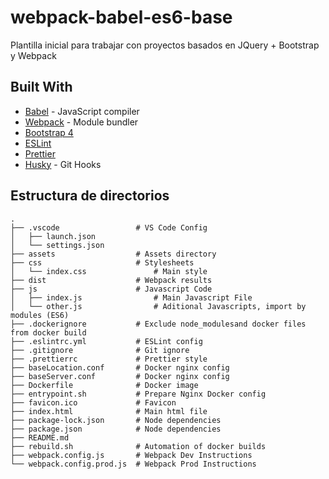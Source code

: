 # webpack-babel-es6-base

Plantilla inicial para trabajar con proyectos basados en JQuery + Bootstrap y Webpack

## Built With

- [Babel](https://babeljs.io/) - JavaScript compiler
- [Webpack](https://webpack.js.org/) - Module bundler
- [Bootstrap 4](http://getbootstrap.com/docs/4.0/getting-started/introduction/)
- [ESLint](https://eslint.org/)
- [Prettier](https://prettier.io/)
- [Husky](https://www.npmjs.com/package/husky) - Git Hooks


## Estructura de directorios

    .
    ├── .vscode                 # VS Code Config
    │   ├── launch.json
    │   └── settings.json
    ├── assets                  # Assets directory
    ├── css                     # Stylesheets
    │   └── index.css               # Main style
    ├── dist                    # Webpack results
    ├── js                      # Javascript Code
    │   ├── index.js                # Main Javascript File
    │   └── other.js                # Aditional Javascripts, import by modules (ES6)
    ├── .dockerignore           # Exclude node_modulesand docker files from docker build
    ├── .eslintrc.yml           # ESLint config
    ├── .gitignore              # Git ignore
    ├── .prettierrc             # Prettier style
    ├── baseLocation.conf       # Docker nginx config
    ├── baseServer.conf         # Docker nginx config
    ├── Dockerfile              # Docker image
    ├── entrypoint.sh           # Prepare Nginx Docker config
    ├── favicon.ico             # Favicon
    ├── index.html              # Main html file
    ├── package-lock.json       # Node dependencies
    ├── package.json            # Node dependencies
    ├── README.md 
    ├── rebuild.sh              # Automation of docker builds
    ├── webpack.config.js       # Webpack Dev Instructions
    └── webpack.config.prod.js  # Webpack Prod Instructions
